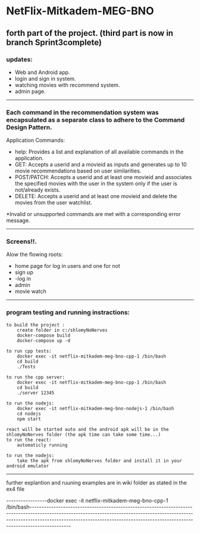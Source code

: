 # NetFlix-Mitkadem-MEG-BNO
forth part of the project.
(third part is now in branch Sprint3complete)
---------------------------------------------------------------------------------------------------------------------------------------------------------------------------------------------------------------------

### updates:
- Web and Android app.
- login and sign in system.
- watching movies with recommend system.
- admin page.


-------------------------------------------------------------------------------------------------------------------------------------------------------------------------------------------------------------------------------------------------------------------------
### Each command in the recommendation system was encapsulated as a separate class to adhere to the Command Design Pattern.

Application Commands:
- help: Provides a list and explanation of all available commands in the application.
- GET: Accepts a userid and a movieid as inputs and generates up to 10 movie recommendations based on user similarities.
- POST/PATCH: Accepts a userid and at least one movieid and associates the specified movies with the user in the system only if
   the user is not/already exists.
- DELETE: Accepts a userid and at least one movieid and delete the movies from the user watchlist.
  
*Invalid or unsupported commands are met with a corresponding error message.
  
----------------------------------------------------------------------------------------------------------------------------------------------------------------------------------------------------------------------------------------------------------------------------
### Screens!!.

Alow the flowing roots:
- home page for log in users and one for not
- sign up
- -log in
- admin
- movie watch
  
----------------------------------------------------------------------------------------------------------------------------------------------------------------------------------------------------------------------------------------------------------------------------

### program testing and running instractions:

    to build the project :
        create folder in c:/shlomyNoNerves
        docker-compose build
        docker-compose up -d

    to run cpp tests:
        docker exec -it netflix-mitkadem-meg-bno-cpp-1 /bin/bash
        cd build
        ./Tests

    to run the cpp server:
        docker exec -it netflix-mitkadem-meg-bno-cpp-1 /bin/bash
        cd build
        ./server 12345 

    to run the nodejs:
        docker exec -it netflix-mitkadem-meg-bno-nodejs-1 /bin/bash
        cd nodejs
        npm start

    react will be started auto and the android apk will be in the shlomyNoNerves folder (the apk time can take some time...)
    to run the react:
        automaticly running

    to run the nodejs:
        take the apk from shlomyNoNerves folder and install it in your android emulator
            

----------------------------------------------------------------------------------------------------------------------------------------------------------------------------------------------------------------------------------------------------------------------------

further explantion and ruuning examples are in wiki folder as stated in the ex4 file

-----------------docker exec -it netflix-mitkadem-meg-bno-cpp-1 /bin/bash-----------------------------------------------------------------------------------------------------------------------------------------------------------------------------------------------------------------------------------------------------------



